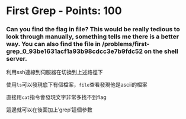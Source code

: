  
# First Grep - Points: 100

### Can you find the flag in file? This would be really tedious to look through manually, something tells me there is a better way. You can also find the file in /problems/first-grep_0_93be1631acf1a93b98cdcc3e7b9fdc52 on the shell server.

利用ssh連線到伺服器在切換到上述路徑下

使用`ls`可以發現底下有個檔案，`file`查看發現他是ascii的檔案

直接用`cat`指令會發現文字非常多找不到flag

這邊就可以在後面加上‵grep‵這個參數
